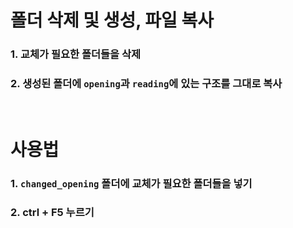 # 폴더 삭제 및 생성, 파일 복사
### 1. 교체가 필요한 폴더들을 삭제
### 2. 생성된 폴더에 `opening`과 `reading`에 있는 구조를 그대로 복사

<br/>

# 사용법

### 1. `changed_opening` 폴더에 교체가 필요한 폴더들을 넣기
### 2. ctrl + F5 누르기

